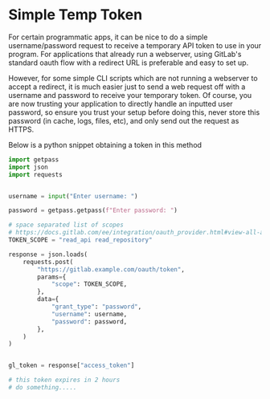# Simple Temp Token

For certain programmatic apps, it can be nice to do a simple username/password request to receive a temporary API token to use in your program. For applications that already run a webserver, using GitLab's standard oauth flow with a redirect URL is preferable and easy to set up.

However, for some simple CLI scripts which are not running a webserver to accept a redirect, it is much easier just to send a web request off with a username and password to receive your temporary token. Of course, you are now trusting your application to directly handle an inputted user password, so ensure you trust your setup before doing this, never store this password (in cache, logs, files, etc), and only send out the request as HTTPS.

Below is a python snippet obtaining a token in this method

```python
import getpass
import json
import requests


username = input("Enter username: ")

password = getpass.getpass(f"Enter password: ")

# space separated list of scopes
# https://docs.gitlab.com/ee/integration/oauth_provider.html#view-all-authorized-applications
TOKEN_SCOPE = "read_api read_repository"

response = json.loads(
    requests.post(
        "https://gitlab.example.com/oauth/token",
        params={
            "scope": TOKEN_SCOPE,
        },
        data={
            "grant_type": "password",
            "username": username,
            "password": password,
        },
    )
)


gl_token = response["access_token"]

# this token expires in 2 hours
# do something.....

```
